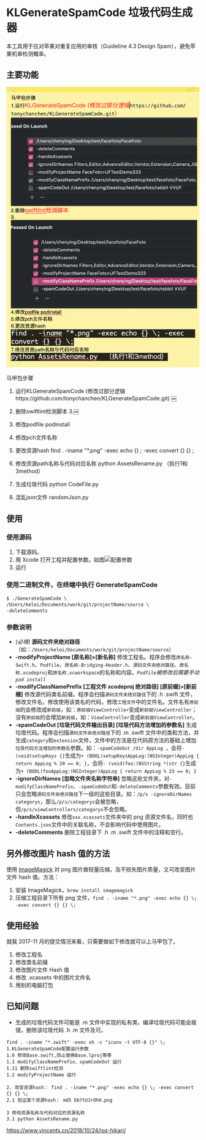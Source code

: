 # KLGenerateSpamCode 垃圾代码生成器
本工具用于应对苹果对重复应用的审核（Guideline 4.3 Design Spam），避免苹果机审检测概率。

## 主要功能

![Image text](https://github.com/tonychanchen/KLGenerateSpamCode/raw/master/WCd238227f.png)

马甲包步骤

1. 运行KLGenerateSpamCode (修改过部分逻辑https://github.com/tonychanchen/KLGenerateSpamCode.git)
￼
2. 删除swiftlint检测脚本
3.￼ 
4. 修改podfile podinstall

5. 修改pch文件名称

6. 更改资源hash
find . -iname "*.png" -exec echo {} \; -exec convert {} {} \;

7. 修改资源path名称与代码对应名称
python AssetsRename.py  （执行1和3method）

8. 生成垃圾代码
python CodeFile.py 

9. 混乱json文件
randomJson.py



## 使用
### 使用源码
1. 下载源码。
1. 用 Xcode 打开工程并配置参数。如图![配置参数](https://github.com/klaus01/KLGenerateSpamCode/raw/master/images/p2.png)
1. 运行

### 使用二进制文件，在终端中执行 GenerateSpamCode
```
$ ./GenerateSpamCode \
/Users/kelei/Documents/work/git/projectName/source \
-deleteComments
```

### 参数说明
- *(必填)* **源码文件夹绝对路径**（如：`/Users/kelei/Documents/work/git/projectName/source`）
- **-modifyProjectName [原名称]>[新名称]** 修改工程名。程序会修改`原名称-Swift.h`、`Podfile`、`原名称-Bridging-Header.h`、`源码文件夹绝对路径`、`原名称.xcodeproj`和`原名称.xcworkspace`的名称和内容。*`Podfile`被修改后需要手动`pod install`*
- **-modifyClassNamePrefix [工程文件 xcodeproj 绝对路径] [原前缀]>[新前缀]** 修改源代码类名前缀。程序会扫描`源码文件夹绝对路径`下的 .h .swift 文件，修改文件名，修改使用该类名的代码，修改`工程文件`中的文件名。文件名有`原前缀`的会修改成`新前缀`，如：`原前缀ViewController`变成`新前缀ViewController`；没有`原前缀`的会增加`新前缀`，如：`ViewController`变成`新前缀ViewController`。
- **-spamCodeOut [垃圾代码文件输出目录] [垃圾代码方法增加的参数名]** 生成垃圾代码。程序会扫描`源码文件夹绝对路径`下的 .m .swift 文件中的类和方法，并生成`category`和`extension`文件，文件中的方法是在代码原方法的基础上增加`垃圾代码方法增加的参数名`参数。如：`-spamCodeOut /dir AppLog `，会将`- (void)setupKeys {}`生成为`+ (BOOL)setupKeysAppLog:(NSInteger)AppLog { return AppLog % 20 == 0; }`，会将`- (void)foo:(NSString *)str {}`生成为`+ (BOOL)fooAppLog:(NSInteger)AppLog { return AppLog % 23 == 0; }`
- **-ignoreDirNames [忽略文件夹名称字符串]** 忽略这些文件夹，对`-modifyClassNamePrefix`、`-spamCodeOut`和`-deleteComments`参数有效。目前只会忽略`源码文件夹绝对路径`下一级的这些目录。如：`/p/s -ignoreDirNames categorys`，那么`/p/s/categorys`会被忽略，但`/p/s/viewControllers/categorys`不会忽略。
- **-handleXcassets** 修改`xxx.xcassets`文件夹中的 png 资源文件名，同时也`Contents.json`文件中的关联名称，不会影响代码中使用图片。
- **-deleteComments** 删除工程目录下 .h .m .swift 文件中的注释和空行。

## 另外修改图片 hash 值的方法
使用 [ImageMagick](http://www.imagemagick.org/) 对 png 图片做轻量压缩，及不损失图片质量，又可改变图片文件 hash 值。方法：
1. 安装 ImageMagick，`brew install imagemagick`
2. 压缩工程目录下所有 png 文件，`find . -iname "*.png" -exec echo {} \; -exec convert {} {} \;`

## 使用经验
就我 2017-11 月的提交情况来看，只需要做如下修改就可以上马甲包了。
1. 修改工程名
2. 修改类名前缀
3. 修改图片文件 Hash 值
4. 修改 .xcassets 中的图片文件名
5. 用别的电脑打包

## 已知问题
- 生成的垃圾代码文件可能是 .m 文件中实现的私有类，编译垃圾代码可能会报错，删除该垃圾代码 .h .m 文件及可。



```
find . -iname "*.swift" -exec sh -c "iconv -t UTF-8 {}" \;
1.KLGenerateSpamCode配置运行参数
1.0 修改Base.swift,防止替换Base.lproj等等
1.1 modifyClassNamePrefix、spamCodeOut 运行
1.11 删除swiftlint检测
1.2 modifyProjectName 运行

2. 改变资源hash： find . -iname "*.png" -exec echo {} \; -exec convert {} {} \; 
2.1 验证某个资源hash： md5 bb7tUJrOhH.png

3 修改资源名称与代码对应的资源名称
3.1 python AssetsRename.py
```
https://www.vincents.cn/2018/10/24/ios-hikari/
